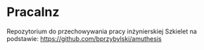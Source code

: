 # PracaInz
Repozytorium do przechowywania pracy inżynierskiej 
Szkielet na podstawie: https://github.com/bprzybylski/amuthesis

